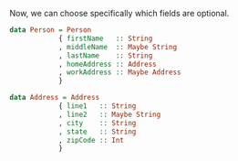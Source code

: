 
Now, we can choose specifically which fields are optional.

```haskell
data Person = Person
            { firstName   :: String
            , middleName  :: Maybe String
            , lastName    :: String
            , homeAddress :: Address
            , workAddress :: Maybe Address
            }
```

```haskell
data Address = Address
            { line1   :: String
            , line2   :: Maybe String
            , city    :: String
            , state   :: String
            , zipCode :: Int
            }
```
